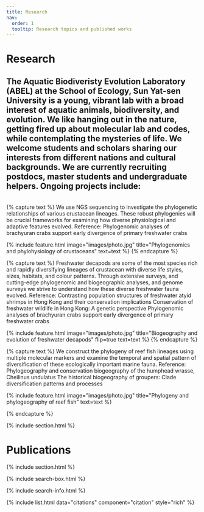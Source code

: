 ```yaml
---
title: Research
nav:
  order: 1
  tooltip: Research topics and published works
---
```


# <i class="fas fa-microscope"></i>Research

The Aquatic Biodiveristy Evolution Laboratory (ABEL) at the School of Ecology, Sun Yat-sen University is a young, vibrant lab with a broad interest of aquatic animals, biodiversity, and evolution. We like hanging out in the nature, getting fired up about molecular lab and codes, while contemplating the mysteries of life. We welcome students and scholars sharing our interests from different nations and cultural backgrounds. We are currently recruiting postdocs, master students and undergraduate helpers. Ongoing projects include:
<br>
---
<br>
{% capture text %}
We use NGS sequencing to investigate the phylogenetic relationships of various crustacean lineages. These robust phylogenies will be crucial frameworks for examining how diverse physiological and adaptive features evolved.
Reference:
Phylogenomic analyses of brachyuran crabs support early divergence of primary freshwater crabs

{%
  include feature.html
  image="images/photo.jpg"
  title="Phylogenomics and phylohysiology of crustaceans"
  text=text
%}
{% endcapture %}

{% capture text %}
Freshwater decapods are some of the most species rich and rapidly diversifying lineages of crustacean with diverse life styles, sizes, habitats, and colour patterns. Through extensive surveys, and cutting-edge phylogenomic and biogeographic analyses, and genome surveys we strive to understand how these diverse freshwater fauna evolved.
Reference:
Contrasting population structures of freshwater atyid shrimps in Hong Kong and their conservation implications
Conservation of freshwater wildlife in Hong Kong: A genetic perspective
Phylogenomic analyses of brachyuran crabs support early divergence of primary freshwater crabs

{%
  include feature.html
  image="images/photo.jpg"
  title="Biogeography and evolution of freshwater decapods"
  flip=true
  text=text
%}
{% endcapture %}

{% capture text %}
We construct the phylogeny of reef fish lineages using multiple molecular markers​ and examine the temporal and spatial pattern of diversification of these ecologically important marine fauna.
Reference:
Phylogeography and conservation biogeography of the humphead wrasse, Cheilinus undulatus
The historical biogeography of groupers: Clade diversification patterns and processes

{%
  include feature.html
  image="images/photo.jpg"
  title="Phylogeny and phylogeography of reef fish"
  text=text
%}

{% endcapture %}

{% include section.html %}

# Publications

{% include section.html %}

{% include search-box.html %}

{% include search-info.html %}

{% include list.html data="citations" component="citation" style="rich" %}
